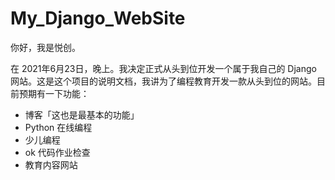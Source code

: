 # My_Django_WebSite
你好，我是悦创。



在 2021年6月23日，晚上。我决定正式从头到位开发一个属于我自己的 Django 网站。这是这个项目的说明文档，我讲为了编程教育开发一款从头到位的网站。目前预期有一下功能：

- 博客「这也是最基本的功能」
- Python 在线编程
- 少儿编程
- ok 代码作业检查
- 教育内容网站

